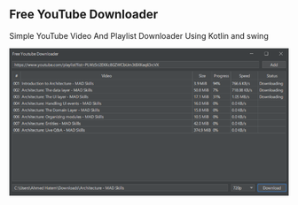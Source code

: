 ## Free YouTube Downloader

Simple YouTube Video And Playlist Downloader Using Kotlin and swing

![Screenshot](/images/screenshot.png?raw=true)

